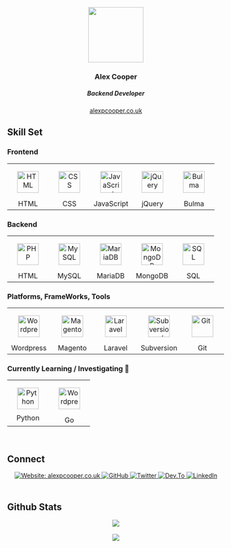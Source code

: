 <div align="center">
   <img src="https://alexpcooper.co.uk/wp-content/themes/alexpcooper/images/alex-cooper-128.png" align="center" height="128" width="128" />
</div>

<div align="center">
   <h3>Alex Cooper</h3>
   <h5>Backend Developer</h5>
   <a href="https://alexpcooper.co.uk/" target="_blank">alexpcooper.co.uk</a> 
</div> 


<h2>Skill Set</h2>


<h3>Frontend</h3>

<table width="100%">
  <tr>
    <td width="20%" align="center">
      <img style="margin: 15px" src="https://alexpcooper.co.uk/assets/skill-icons/html5.svg" alt="HTML" height="50" />
      <br />HTML
    </td>
    <td width="20%" align="center">
      <img style="margin: 15px" src="https://alexpcooper.co.uk/assets/skill-icons/css.svg" alt="CSS" height="50" />
      <br />CSS
    </td>
    <td width="20%" align="center">
      <img style="margin: 15px" src="https://alexpcooper.co.uk/assets/skill-icons/javascript.svg" alt="JavaScript" height="50" />
      <br />JavaScript
    </td>
    <td width="20%" align="center">
      <img style="margin: 15px" src="https://alexpcooper.co.uk/assets/skill-icons/jquery.svg" alt="jQuery" height="50" />
      <br />jQuery
    </td>
    <td width="20%" align="center">
      <img style="margin: 15px" src="https://alexpcooper.co.uk/assets/skill-icons/bulma.svg" alt="Bulma" height="50" />
      <br />Bulma
    </td>
  </tr>
</table>


<h3>Backend</h3>

<table width="100%">
  <tr>
    <td width="20%" align="center">
      <img style="margin: 15px" src="https://alexpcooper.co.uk/assets/skill-icons/php.svg" alt="PHP" height="50" />
      <br />HTML
    </td>
    <td width="20%" align="center">
      <img style="margin: 15px" src="https://alexpcooper.co.uk/assets/skill-icons/mysql.svg" alt="MySQL" height="50" />
      <br />MySQL
    </td>
    <td width="20%" align="center">
      <img style="margin: 15px" src="https://alexpcooper.co.uk/assets/skill-icons/mariadb.svg" alt="MariaDB" height="50" />
      <br />MariaDB
    </td>
    <td width="20%" align="center">
      <img style="margin: 15px" src="https://alexpcooper.co.uk/assets/skill-icons/mongodb.svg" alt="MongoDB" height="50" />
      <br />MongoDB
    </td>
    <td width="20%" align="center">
      <img style="margin: 15px" src="https://alexpcooper.co.uk/assets/skill-icons/sql-code.svg" alt="SQL" height="50" />
      <br />SQL
    </td>
   </tr>
</table>



<h3>Platforms, FrameWorks, Tools</h3>
    

<table width="100%">
  <tr>
    <td width="20%" align="center">
      <img style="margin: 15px" src="https://alexpcooper.co.uk/assets/skill-icons/wordpress.svg" alt="Wordpress" height="50" />
      <br />Wordpress
    </td>
    <td width="20%" align="center">
      <img style="margin: 15px" src="https://alexpcooper.co.uk/assets/skill-icons/magento.svg" alt="Magento" height="50" />
      <br />Magento
    </td>
    <td width="20%" align="center">
      <img style="margin: 15px" src="https://alexpcooper.co.uk/assets/skill-icons/laravel.svg" alt="Laravel" height="50" />
      <br />Laravel
    </td>
    <td width="20%" align="center">
      <img style="margin: 15px" src="https://alexpcooper.co.uk/assets/skill-icons/subversion.svg" alt="Subversion / SVN" height="50" />
      <br />Subversion
    </td>
    <td width="20%" align="center">
      <img style="margin: 15px" src="https://alexpcooper.co.uk/assets/skill-icons/git.svg" alt="Git" height="50" />
      <br />Git
    </td>
   </tr>
</table>


<h3>Currently Learning / Investigating 🌱 </h3>


<table width="100%">
  <tr>
    <td width="50%" align="center">
      <img style="margin: 10px" src="https://alexpcooper.co.uk/assets/skill-icons/python.svg" alt="Python" height="50" /> 
      <br />Python
    </td>
    <td width="50%" align="center">
      <img style="margin: 15px" src="https://alexpcooper.co.uk/assets/skill-icons/go.svg" alt="Wordpress" height="50" />
      <br />Go
    </td>
  </tr>
</table>


<br/>  


<h2>Connect</h2>

<div align="center">

  <a href="https://alexpcooper.co.uk" target="_blank">
    <img src="https://img.shields.io/badge/website-alexpcooper.co.uk-green?&style=for-the-badge" alt="Website: alexpcooper.co.uk" style="margin-bottom: 5px;" />
  </a>

  <a href="https://github.com/alexpcooper" target="_blank">
    <img src="https://img.shields.io/badge/github-%2324292e.svg?&style=for-the-badge&logo=github&logoColor=white" alt="GitHub" style="margin-bottom: 5px;" />
  </a>

  <a href="https://twitter.com/alexpcooper" target="_blank">
    <img src="https://img.shields.io/badge/twitter-%2300acee.svg?&style=for-the-badge&logo=twitter&logoColor=white" alt="Twitter" style="margin-bottom: 5px;" />
  </a>

  <a href="https://dev.to/alexpcooper" target="_blank">
    <img src="https://img.shields.io/badge/dev.to-%2308090A.svg?&style=for-the-badge&logo=dev.to&logoColor=white" alt="Dev.To" style="margin-bottom: 5px;" />
  </a>

  <a href="https://linkedin.com/in/alexpcooper" target="_blank">
    <img src="https://img.shields.io/badge/linkedin-%231E77B5.svg?&style=for-the-badge&logo=linkedin&logoColor=white" alt="LinkedIn" style="margin-bottom: 5px;" />
  </a>  

</div>  
  

<br/>  


<h2>Github Stats</h2>

<div align="center"><img src="https://github-readme-stats.vercel.app/api?username=alexpcooper&show_icons=true&count_private=true&hide_border=true" align="center" /></div>  

  

<br/>  

<div align="center">
   <a href="https://www.buymeacoffee.com/alexpcooper" target="_blank" style="display: inline-block;">
       <img
           src="https://img.shields.io/badge/Donate-Buy%20Me%20A%20Coffee-orange.svg?style=flat-square" 
           align="center"
       />
   </a>
</div>
